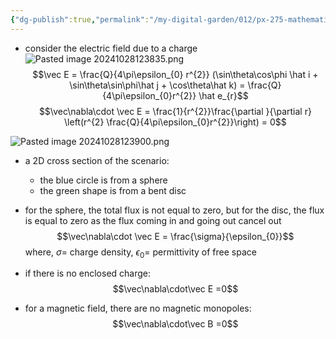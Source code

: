```yaml
---
{"dg-publish":true,"permalink":"/my-digital-garden/012/px-275-mathematical-methods/c-vector-calculus/px-275-c1c-interpretation-of-div/","created":"2024-11-25T10:50:32.000+00:00","updated":"2024-11-26T10:05:16.343+00:00"}
---
```


- consider the electric field due to a charge
![Pasted image 20241028123835.png](/img/user/pics/Pasted%20image%2020241028123835.png)
$$\vec E = \frac{Q}{4\pi\epsilon_{0} r^{2}} (\sin\theta\cos\phi \hat i + \sin\theta\sin\phi\hat j + \cos\theta\hat k) = \frac{Q}{4\pi\epsilon_{0}r^{2}} \hat e_{r}$$
$$\vec\nabla\cdot \vec E = \frac{1}{r^{2}}\frac{\partial }{\partial r} \left(r^{2} \frac{Q}{4\pi\epsilon_{0}r^{2}}\right) = 0$$

![Pasted image 20241028123900.png](/img/user/pics/Pasted%20image%2020241028123900.png)
- a 2D cross section of the scenario:
	- the blue circle is from a sphere
	- the green shape is from a bent disc

- for the sphere, the total flux is not equal to zero, but for the disc, the flux is equal to zero as the flux coming in and going out cancel out
$$\vec\nabla\cdot \vec E = \frac{\sigma}{\epsilon_{0}}$$
	where, $\sigma =$  charge density, $\epsilon_{0}=$ permittivity of free space
- if there is no enclosed charge: 
$$\vec\nabla\cdot\vec E =0$$
 - for a magnetic field, there are no magnetic monopoles: 
 $$\vec\nabla\cdot\vec B =0$$
